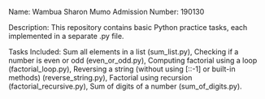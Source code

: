 Name: Wambua Sharon Mumo
Admission Number: 190130

Description: 
This repository contains basic Python practice tasks, each implemented in a separate .py file.

Tasks Included: 
Sum all elements in a list (sum_list.py),
Checking if a number is even or odd (even_or_odd.py),
Computing factorial using a loop (factorial_loop.py),
Reversing a string (without using [::-1] or built-in methods) (reverse_string.py),
Factorial using recursion (factorial_recursive.py),
Sum of digits of a number (sum_of_digits.py).
